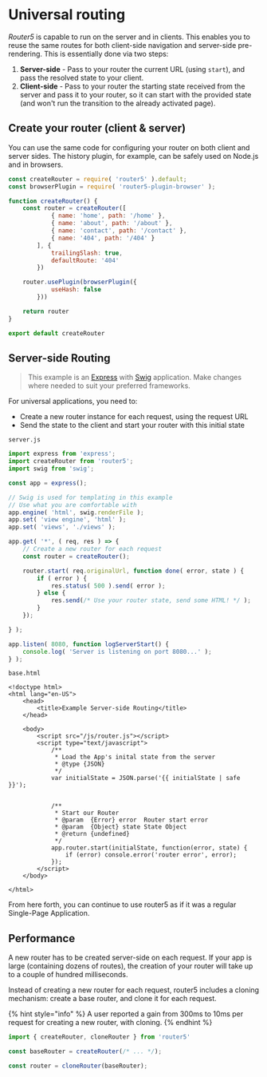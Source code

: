 # Universal routing

_Router5_ is capable to run on the server and in clients. This enables you to reuse the same routes for both client-side navigation and server-side pre-rendering. This is essentially done via two steps:

1. **Server-side** - Pass to your router the current URL \(using `start`\), and pass the resolved state to your client.
2. **Client-side** - Pass to your router the starting state received from the server and pass it to your router, so it can start with the provided state \(and won't run the transition to the already activated page\).

## Create your router \(client & server\)

You can use the same code for configuring your router on both client and server sides. The history plugin, for example, can be safely used on Node.js and in browsers.

```javascript
const createRouter = require( 'router5' ).default;
const browserPlugin = require( 'router5-plugin-browser' );

function createRouter() {
    const router = createRouter([
            { name: 'home', path: '/home' },
            { name: 'about', path: '/about' },
            { name: 'contact', path: '/contact' },
            { name: '404', path: '/404' }
        ], {
            trailingSlash: true,
            defaultRoute: '404'
        })

    router.usePlugin(browserPlugin({
            useHash: false
        }))

    return router
}

export default createRouter
```

## Server-side Routing

> This example is an [Express](http://expressjs.com/) with [Swig](http://paularmstrong.github.io/swig/) application. Make changes where needed to suit your preferred frameworks.

For universal applications, you need to:

* Create a new router instance for each request, using the request URL
* Send the state to the client and start your router with this initial state

`server.js`

```javascript
import express from 'express';
import createRouter from 'router5';
import swig from 'swig';

const app = express();

// Swig is used for templating in this example
// Use what you are comfortable with
app.engine( 'html', swig.renderFile );
app.set( 'view engine', 'html' );
app.set( 'views', './views' );

app.get( '*', ( req, res ) => {
    // Create a new router for each request
    const router = createRouter();

    router.start( req.originalUrl, function done( error, state ) {
        if ( error ) {
            res.status( 500 ).send( error );
        } else {
            res.send(/* Use your router state, send some HTML! */ );
        }
    });

} );

app.listen( 8080, function logServerStart() {
    console.log( 'Server is listening on port 8080...' );
} );
```

`base.html`

```markup
<!doctype html>
<html lang="en-US">
    <head>
        <title>Example Server-side Routing</title>
    </head>

    <body>
        <script src="/js/router.js"></script>
        <script type="text/javascript">
            /**
             * Load the App's inital state from the server
             * @type {JSON}
             */
            var initialState = JSON.parse('{{ initialState | safe }}');


            /**
             * Start our Router
             * @param  {Error} error  Router start error
             * @param  {Object} state State Object
             * @return {undefined}
             */
            app.router.start(initialState, function(error, state) {
                if (error) console.error('router error', error);
            });
        </script>
    </body>

</html>
```

From here forth, you can continue to use router5 as if it was a regular Single-Page Application.

## Performance

A new router has to be created server-side on each request. If your app is large \(containing dozens of routes\), the creation of your router will take up to a couple of hundred milliseconds.

Instead of creating a new router for each request, router5 includes a cloning mechanism: create a base router, and clone it for each request.

{% hint style="info" %}
A user reported a gain from 300ms to 10ms per request for creating a new router, with cloning.
{% endhint %}

```javascript
import { createRouter, cloneRouter } from 'router5'

const baseRouter = createRouter(/* ... */);

const router = cloneRouter(baseRouter);
```

